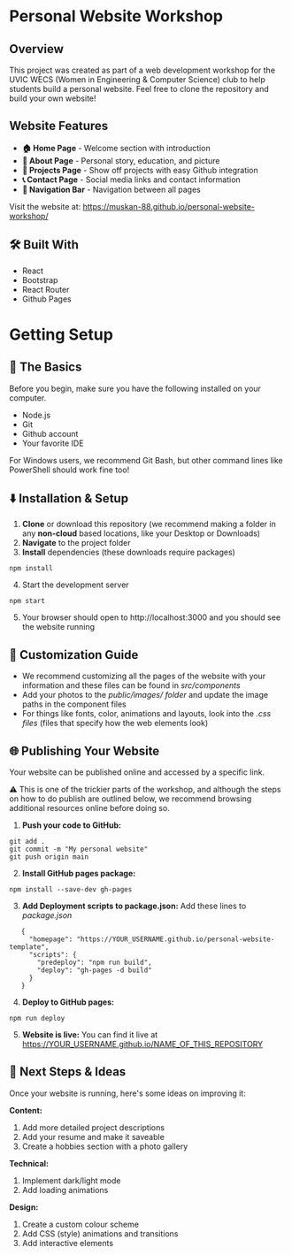 # Personal Website Workshop

## Overview

This project was created as part of a web development workshop for the UVIC WECS (Women in Engineering & Computer Science) club to help students build a personal website. Feel free to clone the repository and build your own website!

 ## Website Features

* **🏠 Home Page** - Welcome section with introduction
* **👤 About Page** - Personal story, education, and picture
* **💼 Projects Page** - Show off projects with easy Github integration
* **📞 Contact Page** - Social media links and contact information
* **🧭 Navigation Bar** - Navigation between all pages

Visit the website at: https://muskan-88.github.io/personal-website-workshop/

## 🛠 Built With

* React
* Bootstrap
* React Router
* Github Pages

# Getting Setup

## 🌱 The Basics
Before you begin, make sure you have the following installed on your computer.

* Node.js
* Git
* Github account
* Your favorite IDE

For Windows users, we recommend Git Bash, but other command lines like PowerShell should work fine too!

## ⬇️ Installation & Setup

1. **Clone** or download this repository (we recommend making a folder in any **non-cloud** based locations, like your Desktop or Downloads)
2. **Navigate** to the project folder
3. **Install** dependencies (these downloads require packages)

```
npm install
```
4. Start the development server
```
npm start
```
5. Your browser should open to http://localhost:3000 and you should see the website running

## 🎨 Customization Guide

* We recommend customizing all the pages of the website with your information and these files can be found in *src/components*
* Add your photos to the *public/images/ folder* and update the image paths in the component files
* For things like fonts, color, animations and layouts, look into the *.css files* (files that specify how the web elements look)

## 🌐 Publishing Your Website

Your website can be published online and accessed by a specific link. 

⚠️ This is one of the trickier parts of the workshop, and although the steps on how to do publish are outlined below, we recommend browsing additional resources online before doing so.

1. **Push your code to GitHub:**
```
git add .
git commit -m "My personal website"
git push origin main
```

2. **Install GitHub pages package:**
```
npm install --save-dev gh-pages
```
3. **Add Deployment scripts to package.json:** Add these lines to *package.json*
```
   {
     "homepage": "https://YOUR_USERNAME.github.io/personal-website-template",
     "scripts": {
       "predeploy": "npm run build",
       "deploy": "gh-pages -d build"
     }
   }
```
4. **Deploy to GitHub pages:**
```
npm run deploy
```
5. **Website is live:** You can find it live at https://YOUR_USERNAME.github.io/NAME_OF_THIS_REPOSITORY

## 🎯 Next Steps & Ideas

Once your website is running, here's some ideas on improving it:

**Content:**
1. Add more detailed project descriptions
2. Add your resume and make it saveable
3. Create a hobbies section with a photo gallery

**Technical:**
1. Implement dark/light mode
2. Add loading animations

**Design:**
1. Create a custom colour scheme
2. Add CSS (style) animations and transitions
3. Add interactive elements
